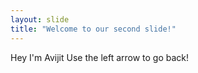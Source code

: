 ```yaml
---
layout: slide
title: "Welcome to our second slide!"
---
```

Hey I'm Avijit
Use the left arrow to go back!
